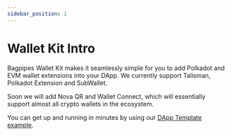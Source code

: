 ```yaml
---
sidebar_position: 1
---
```


# Wallet Kit Intro

Bagpipes Wallet Kit makes it seamlessly simple for you to add Polkadot and EVM wallet extensions into your DApp. We currently support Talisman, Polkadot Extension and SubWallet. 

Soon we will add Nova QR and Wallet Connect, which will essentially support almost all crypto wallets in the ecosystem. 

You can get up and running in minutes by using our [ DApp Template example](/docs/bagpipes-sdk/Wallet%20Kit/Examples/hello-wallet.md).

